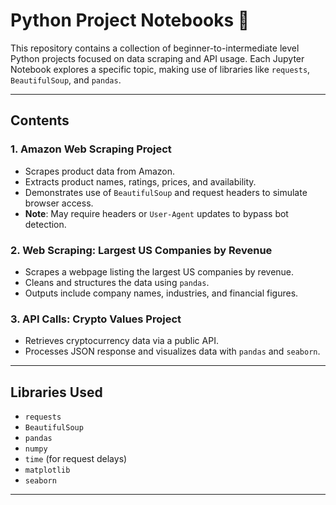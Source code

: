 # Python Project Notebooks 📓

This repository contains a collection of beginner-to-intermediate level Python projects focused on data scraping and API usage. Each Jupyter Notebook explores a specific topic, making use of libraries like `requests`, `BeautifulSoup`, and `pandas`.

---

## Contents

### 1. **Amazon Web Scraping Project**
- Scrapes product data from Amazon.
- Extracts product names, ratings, prices, and availability.
- Demonstrates use of `BeautifulSoup` and request headers to simulate browser access.
- **Note**: May require headers or `User-Agent` updates to bypass bot detection.

### 2. **Web Scraping: Largest US Companies by Revenue**
- Scrapes a webpage listing the largest US companies by revenue.
- Cleans and structures the data using `pandas`.
- Outputs include company names, industries, and financial figures.

### 3. **API Calls: Crypto Values Project**
- Retrieves cryptocurrency data via a public API.
- Processes JSON response and visualizes data with `pandas` and `seaborn`.

---

## Libraries Used
- `requests`
- `BeautifulSoup`
- `pandas`
- `numpy`
- `time` (for request delays)
- `matplotlib`
- `seaborn`

---

